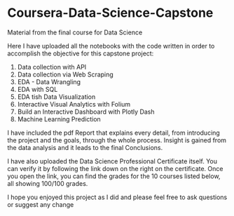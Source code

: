 # Coursera-Data-Science-Capstone
Material from the final course for Data Science

Here I have uploaded all the notebooks with the code written in order to accomplish the objective for this capstone project:
1) Data collection with API
2) Data collection via Web Scraping
3) EDA - Data Wrangling
4) EDA with SQL
5) EDA tish Data Visualization
6) Interactive Visual Analytics with Folium
7) Build an Interactive Dashboard with Plotly Dash
8) Machine Learning Prediction

I have included the pdf Report that explains every detail, from introducing the project and the goals, through the whole process. 
Insight is gained from the data analysis and it leads to the final Conclusions.

I have also uploaded the Data Science Professional Certificate itself. 
You can verify it by following the link down on the right on the certificate. 
Once you open the link, you can find the grades for the 10 courses listed below, all showing 100/100 grades.

I hope you enjoyed this project as I did and please feel free to ask questions or suggest any change

